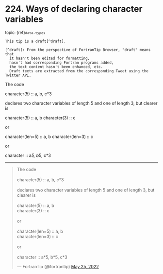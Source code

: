 # <span class='text-muted'>224.</span> Ways of declaring character variables

<span style='font-size: small;' class='text-muted'>topic: {ref}`data-types`</span>

```{note}
This tip is a draft[^draft].

[^draft]: From the perspective of FortranTip Browser, "draft" means that
  it hasn't been edited for formatting,
  hasn't had corresponding Fortran programs added,
  the text content hasn't been enhanced, etc.
  Draft texts are extracted from the corresponding Tweet using the Twitter API.
```

The code

character(5) :: a, b, c*3

declares two character variables of length 5 and one of length 3, but clearer is

character(5) :: a, b
character(3) :: c

or 

character(len=5) :: a, b
character(len=3) :: c

or 

character :: a*5, b*5, c*3


---

<blockquote class="twitter-tweet"><p lang="en" dir="ltr">The code<br><br>character(5) :: a, b, c*3<br><br>declares two character variables of length 5 and one of length 3, but clearer is<br><br>character(5) :: a, b<br>character(3) :: c<br><br>or <br><br>character(len=5) :: a, b<br>character(len=3) :: c<br><br>or <br><br>character :: a*5, b*5, c*3</p>&mdash; FortranTip (@fortrantip) <a href="https://twitter.com/fortrantip/status/1529412759351336960?ref_src=twsrc%5Etfw">May 25, 2022</a></blockquote><script async src="https://platform.twitter.com/widgets.js" charset="utf-8"></script>